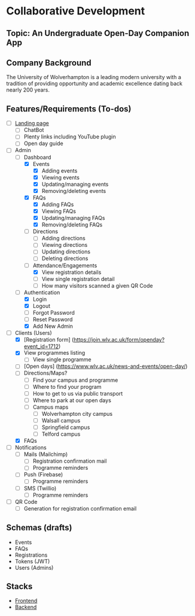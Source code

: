 # Collaborative Development
## Topic: An Undergraduate Open-Day Companion App

## Company Background
The University of Wolverhampton is a leading modern university with a tradition of providing opportunity and academic excellence dating back nearly 200 years.

## Features/Requirements (To-dos)
- [ ] [Landing page](https://www.wlv.ac.uk/news-and-events/open-day/undergraduate-open-day/)
    - [ ] ChatBot
    - [ ] Plenty links including YouTube plugin
    - [ ] Open day guide
- [ ] Admin
    - [ ] Dashboard
        - [x] Events
            - [x] Adding events
            - [x] Viewing events
            - [x] Updating/managing events
            - [x] Removing/deleting events
        - [x] FAQs
            - [x] Adding FAQs
            - [x] Viewing FAQs
            - [x] Updating/managing FAQs
            - [x] Removing/deleting FAQs
        - [ ] Directions
            - [ ] Adding directions
            - [ ] Viewing directions
            - [ ] Updating directions
            - [ ] Deleting directions
        - [ ] Attendance/Engagements
            - [x] View registration details
            - [ ] View single registration detail
            - [ ] How many visitors scanned a given QR Code
    - [ ] Authentication
        - [x] Login
        - [x] Logout
        - [ ] Forgot Password
        - [ ] Reset Password
        - [x] Add New Admin
- [ ] Clients (Users)
    - [x] [Registration form] (https://join.wlv.ac.uk/form/openday?event_id=1712)
    - [x] View programmes listing
        - [ ] View single programme
    - [ ] [Open days] (https://www.wlv.ac.uk/news-and-events/open-day/)
    - [ ] Directions/Maps?
        - [ ] Find your campus and programme
        - [ ] Where to find your program
        - [ ] How to get to us via public transport
        - [ ] Where to park at our open days
        - [ ] Campus maps
            - [ ] Wolverhampton city campus
            - [ ] Walsall campus
            - [ ] Springfield campus
            - [ ] Telford campus
    - [x] FAQs
- [ ] Notifications
    - [ ] Mails (Mailchimp)
        - [ ] Registration confirmation mail
        - [ ] Programme reminders
    - [ ] Push (Firebase)
        - [ ] Programme reminders
    - [ ] SMS (Twillio)
        - [ ] Programme reminders
- [ ] QR Code
    - [ ] Generation for registration confirmation email

## Schemas (drafts)
- Events
- FAQs
- Registrations
- Tokens (JWT)
- Users (Admins)

## Stacks
- [Frontend](./frontend/README.md)
- [Backend](./backend/README.md)
